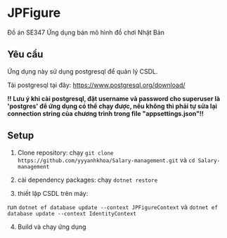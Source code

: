 # JPFigure
Đồ án SE347
Ứng dụng bán mô hình đồ chơi Nhật Bản

## Yêu cầu
Ứng dụng này sử dụng postgresql để quản lý CSDL.

Tải postgresql tại đây: https://www.postgresql.org/download/ 

**!! Lưu ý khi cài postgresql, đặt username và password cho superuser là 'postgres' để ứng dụng có thể chạy được, nếu không thì phải tự sửa lại connection string của chương trình trong file "appsettings.json"!!**
 

## Setup
1. Clone repository: chạy `git clone https://github.com/yyyanhkhoa/Salary-management.git` và `cd Salary-management`

2. cài dependency packages: chạy `dotnet restore`

3. thiết lập CSDL trên máy: 

run `dotnet ef database update --context JPFigureContext` và `dotnet ef database update --context IdentityContext`

4. Build và chạy ứng dụng
